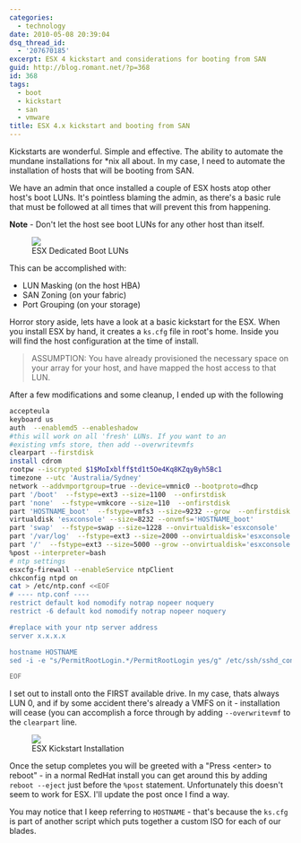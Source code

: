 ```yaml
---
categories:
  - technology
date: 2010-05-08 20:39:04
dsq_thread_id:
  - '207670185'
excerpt: ESX 4 kickstart and considerations for booting from SAN
guid: http://blog.romant.net/?p=368
id: 368
tags:
  - boot
  - kickstart
  - san
  - vmware
title: ESX 4.x kickstart and booting from SAN
---
```


Kickstarts are wonderful. Simple and effective. The ability to automate the mundane installations for *nix all about. In my case, I need to automate the installation of hosts that will be booting from SAN.

We have an admin that once installed a couple of ESX hosts atop other host's boot LUNs. It's pointless blaming the admin, as there's a basic rule that must be followed at all times that will prevent this from happening.

**Note** - Don't let the host see boot LUNs for any other host than itself.

<figure>
  <img src="/images/2010/05/Untitled.png">
  <figcaption>ESX Dedicated Boot LUNs</figcaption>
</figure>

This can be accomplished with:

  * LUN Masking (on the host HBA)
  * SAN Zoning (on your fabric)
  * Port Grouping (on your storage)

Horror story aside, lets have a look at a basic kickstart for the ESX. When you install ESX by hand, it creates a `ks.cfg` file in root's home. Inside you will find the host configuration at the time of install.

> ASSUMPTION: You have already provisioned the necessary space on your array for your host, and have mapped the host access to that LUN. 

After a few modifications and some cleanup, I ended up with the following
  
```sh
accepteula
keyboard us
auth  --enablemd5 --enableshadow
#this will work on all 'fresh' LUNs. If you want to an
#existing vmfs store, then add --overwritevmfs
clearpart --firstdisk
install cdrom
rootpw --iscrypted $1$MoIxblff$td1t5Oe4Kq8KZqyByh5Bc1
timezone --utc 'Australia/Sydney'
network --addvmportgroup=true --device=vmnic0 --bootproto=dhcp
part '/boot'  --fstype=ext3 --size=1100  --onfirstdisk
part 'none'  --fstype=vmkcore --size=110  --onfirstdisk
part 'HOSTNAME_boot'  --fstype=vmfs3 --size=9232 --grow  --onfirstdisk
virtualdisk 'esxconsole' --size=8232 --onvmfs='HOSTNAME_boot'
part 'swap'  --fstype=swap --size=1228 --onvirtualdisk='esxconsole'
part '/var/log'  --fstype=ext3 --size=2000 --onvirtualdisk='esxconsole'
part '/'  --fstype=ext3 --size=5000 --grow --onvirtualdisk='esxconsole'
%post --interpreter=bash
# ntp settings
esxcfg-firewall --enableService ntpClient
chkconfig ntpd on
cat > /etc/ntp.conf <<EOF
# ---- ntp.conf ----
restrict default kod nomodify notrap nopeer noquery
restrict -6 default kod nomodify notrap nopeer noquery

#replace with your ntp server address
server x.x.x.x

hostname HOSTNAME
sed -i -e "s/PermitRootLogin.*/PermitRootLogin yes/g" /etc/ssh/sshd_config

EOF
```

I set out to install onto the FIRST available drive. In my case, thats always LUN 0, and if by some accident there's already a VMFS on it - installation will cease (you can accomplish a force through by adding `--overwritevmf` to the `clearpart` line.

<figure>
  <img src="/images/2010/05/Screen-shot-2010-05-08-at-8.14.24-PM.png">
  <figcaption>ESX Kickstart Installation</figcaption>
</figure>

Once the setup completes you will be greeted with a "Press \<enter> to reboot" - in a normal RedHat install you can get around this by adding `reboot --eject` just before the `%post` statement. Unfortunately this doesn't seem to work for ESX. I'll update the post once I find a way.

You may notice that I keep referring to `HOSTNAME` - that's because the `ks.cfg` is part of another script which puts together a custom ISO for each of our blades.